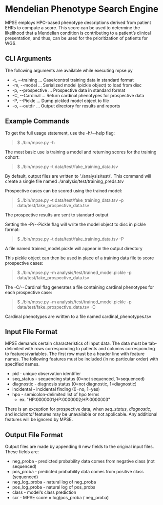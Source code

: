 # Mendelian Phenotype Search Engine
MPSE employs HPO-based phenotype descriptions derived from patient EHRs to compute a score. This score can be used to determine the likelihood that a Mendelian condition is contributing to a patient’s clinical presentation, and thus, can be used for the prioritization of patients for WGS.


## CLI Arguments
The following arguments are available while executing mpse.py
- -t,  --training ... Case/control training data in standard format
- -m,  --model ... Serialized model (pickle object) to load from disc
- -p,  --prospective ... Prospective data in standard format
- -C,  --Cardinal ... Return cardinal phenotypes for prospective data
- -P,  --Pickle ... Dump pickled model object to file
- -o,  --outdir ... Output directory for results and reports


## Example Commands
To get the full usage statement, use the -h/--help flag:  
> $ ./bin/mpse.py -h

The most basic use is training a model and returning scores for the training cohort:  
> $ ./bin/mpse.py -t data/test/fake_training_data.tsv  

By default, output files are written to './analysis/test/'. This command will create a single file named ./analysis/test/training_preds.tsv

Prospective cases can be scored using the trained model:  
> $ ./bin/mpse.py -t data/test/fake_training_data.tsv -p data/test/fake_prospective_data.tsv  

The prospective results are sent to standard output

Setting the -P/--Pickle flag will write the model object to disc in pickle format:  
> $ ./bin/mpse.py -t data/test/fake_training_data.tsv -P  

A file named trained_model.pickle will appear in the output directory

This pickle object can then be used in place of a training data file to score prospective cases:  
> $ ./bin/mpse.py -m analysis/test/trained_model.pickle -p data/test/fake_prospective_data.tsv

The -C/--Cardinal flag generates a file containing cardinal phenotypes for each prospective case:  
> $ ./bin/mpse.py -m analysis/test/trained_model.pickle -p data/test/fake_prospective_data.tsv -C  

Cardinal phenotypes are written to a file named cardinal_phenotypes.tsv


## Input File Format
MPSE demands certain characteristics of input data. The data must be tab-delimited with rows corresponding to patients and columns corresponding to features/variables. The first row must be a header line with feature names. The following features must be included (in no particular order) with specified names.

- pid - unique observation identifier
- seq_status - sequencing status (0=not sequenced, 1=sequenced)
- diagnostic - diagnosis status (0=not diagnostic, 1=diagnostic)
- incidental - incidental finding (0=no, 1=yes)
- hpo - semicolon-delimited list of hpo terms
    - ex. "HP:0000001;HP:0000002;HP:0000003"

There is an exception for prospective data, when *seq_status*, *diagnostic*, and *incidental* features may be unavailable or not applicable. Any additional features will be ignored by MPSE.


## Output File Format
Output files are made by appending 6 new fields to the original input files. These fields are:
- neg_proba - predicted probability data comes from negative class (not sequenced)
- pos_proba - predicted probability data comes from positive class (sequenced)
- neg_log_proba - natural log of neg_proba
- pos_log_proba	- natural log of pos_proba
- class - model's class prediction
- scr - MPSE score = log(pos_proba / neg_proba)
